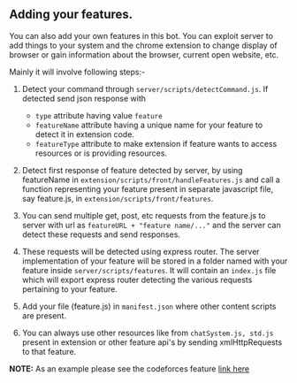 ## Adding your features.

You can also add your own features in this bot. You can exploit server to add things to your system and the chrome extension to change display of browser or gain information about the browser, current open website, etc.

Mainly it will involve following steps:-

1. Detect your command through `server/scripts/detectCommand.js`. If detected send json response with

   - `type` attribute having value `feature`
   - `featureName` attribute having a unique name for your feature to detect it in extension code.
   - `featureType` attribute to make extension if feature wants to access resources or is providing resources.

2. Detect first response of feature detected by server, by using featureName in `extension/scripts/front/handleFeatures.js` and call a function representing your feature present in separate javascript file, say feature.js, in `extension/scripts/front/features`.

3. You can send multiple get, post, etc requests from the feature.js to server with url as `featureURL + "feature name/..."` and the server can detect these requests and send responses.

4. These requests will be detected using express router. The server implementation of your feature will be stored in a folder named with your feature inside `server/scripts/features`. It will contain an `index.js` file which will export express router detecting the various requests pertaining to your feature.

5. Add your file (feature.js) in `manifest.json` where other content scripts are present.

6. You can always use other resources like from `chatSystem.js, std.js` present in extension or other feature api's by sending xmlHttpRequests to that feature.

**NOTE:** As an example please see the codeforces feature [link here](./features/README.MD)
